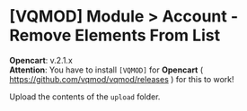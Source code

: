 # [VQMOD] Module > Account - Remove Elements From List

**Opencart**: v.2.1.x  
**Attention**: You have to install `[VQMOD]` for **Opencart** ( https://github.com/vqmod/vqmod/releases ) for this to work!

Upload the contents of the `upload` folder.
